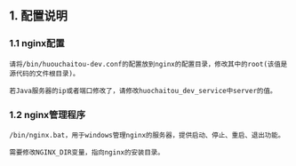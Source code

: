 ## 1. 配置说明
### 1.1 nginx配置
	
	请将/bin/huouchaitou-dev.conf的配置放到nginx的配置目录，修改其中的root(该值是源代码的文件根目录)。

	若Java服务器的ip或者端口修改了，请修改huochaitou_dev_service中server的值。

### 1.2 nginx管理程序
	
	/bin/nginx.bat，用于windows管理nginx的服务器，提供启动、停止、重启、退出功能。

	需要修改NGINX_DIR变量，指向nginx的安装目录。

